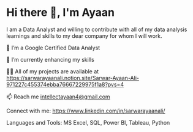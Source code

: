 # Hi there 👋, I'm Ayaan

I am a Data Analyst and willing to contribute with all of my data analysis learnings and skills to my dear company for whom I will work.

🔭 I’m a Google Certified Data Analyst

🌱 I’m currently enhancing my skills

👨‍💻 All of my projects are available at https://sarwarayaanali.notion.site/Sarwar-Ayaan-Ali-971227c455374ebba76667229975f1a8?pvs=4

📫 Reach me intellectayaan4@gmail.com

Connect with me:
https://www.linkedin.com/in/sarwarayaanali/

Languages and Tools:
MS Excel, SQL, Power BI, Tableau, Python
